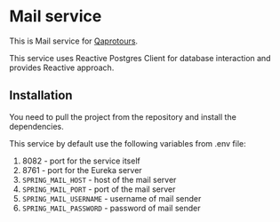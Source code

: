 # Mail service

This is Mail service for [Qaprotours](https://github.com/ilisau/qaprotours).

This service uses Reactive Postgres Client for database interaction and provides Reactive approach.

## Installation

You need to pull the project from the repository and install the dependencies.

This service by default use the following variables from .env file:

1. 8082 - port for the service itself
2. 8761 - port for the Eureka server
2. `SPRING_MAIL_HOST` - host of the mail server
3. `SPRING_MAIL_PORT` - port of the mail server
4. `SPRING_MAIL_USERNAME` - username of mail sender
5. `SPRING_MAIL_PASSWORD` - password of mail sender
